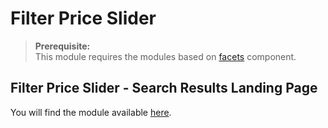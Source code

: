# Filter Price Slider

>**Prerequisite:**  
>This module requires the modules based on [facets](/components/facets) component.  

## Filter Price Slider - Search Results Landing Page

You will find the module available [here](/modules/filter-price-slider/landing).